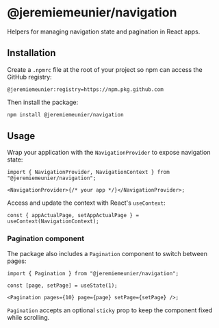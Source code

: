 # @jeremiemeunier/navigation

Helpers for managing navigation state and pagination in React apps.

## Installation

Create a `.npmrc` file at the root of your project so npm can access the GitHub registry:

```npmrc
@jeremiemeunier:registry=https://npm.pkg.github.com
```

Then install the package:

```bash
npm install @jeremiemeunier/navigation
```

## Usage

Wrap your application with the `NavigationProvider` to expose navigation state:

```tsx
import { NavigationProvider, NavigationContext } from "@jeremiemeunier/navigation";

<NavigationProvider>{/* your app */}</NavigationProvider>;
```

Access and update the context with React's `useContext`:

```tsx
const { appActualPage, setAppActualPage } = useContext(NavigationContext);
```

### Pagination component

The package also includes a `Pagination` component to switch between pages:

```tsx
import { Pagination } from "@jeremiemeunier/navigation";

const [page, setPage] = useState(1);

<Pagination pages={10} page={page} setPage={setPage} />;
```

`Pagination` accepts an optional `sticky` prop to keep the component fixed while scrolling.

